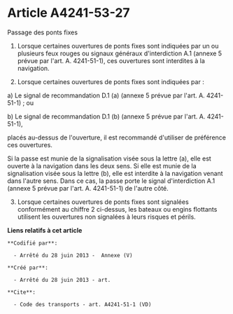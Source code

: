 # Article A4241-53-27

Passage des ponts fixes 

1. Lorsque certaines ouvertures de ponts fixes sont indiquées par un ou plusieurs feux rouges ou signaux généraux
d'interdiction A.1 (annexe 5 prévue par l'art. A. 4241-51-1), ces ouvertures sont interdites à la navigation. 

2. Lorsque certaines ouvertures de ponts fixes sont indiquées par : 

a) Le signal de recommandation D.1 (a) (annexe 5 prévue par l'art. A. 4241-51-1) ; ou 

b) Le signal de recommandation D.1 (b) (annexe 5 prévue par l'art. A. 4241-51-1), 

placés au-dessus de l'ouverture, il est recommandé d'utiliser de préférence ces ouvertures. 

Si la passe est munie de la signalisation visée sous la lettre (a), elle est ouverte à la navigation dans les deux sens. Si
elle est munie de la signalisation visée sous la lettre (b), elle est interdite à la navigation venant dans l'autre sens.
Dans ce cas, la passe porte le signal d'interdiction A.1 (annexe 5 prévue par l'art. A. 4241-51-1) de l'autre côté. 

3. Lorsque certaines ouvertures de ponts fixes sont signalées conformément au chiffre 2 ci-dessus, les bateaux ou engins
flottants utilisent les ouvertures non signalées à leurs risques et périls.

**Liens relatifs à cet article**

	**Codifié par**:

	  - Arrêté du 28 juin 2013 -  Annexe (V)

	**Créé par**:

	  - Arrêté du 28 juin 2013 - art.

	**Cite**:

	  - Code des transports - art. A4241-51-1 (VD)

